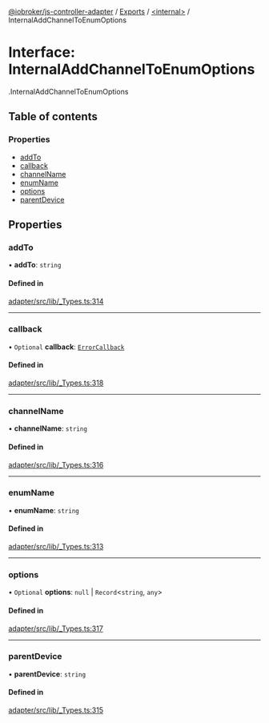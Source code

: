 [@iobroker/js-controller-adapter](../README.md) / [Exports](../modules.md) / [<internal\>](../modules/internal_.md) / InternalAddChannelToEnumOptions

# Interface: InternalAddChannelToEnumOptions

[<internal>](../modules/internal_.md).InternalAddChannelToEnumOptions

## Table of contents

### Properties

- [addTo](internal_.InternalAddChannelToEnumOptions.md#addto)
- [callback](internal_.InternalAddChannelToEnumOptions.md#callback)
- [channelName](internal_.InternalAddChannelToEnumOptions.md#channelname)
- [enumName](internal_.InternalAddChannelToEnumOptions.md#enumname)
- [options](internal_.InternalAddChannelToEnumOptions.md#options)
- [parentDevice](internal_.InternalAddChannelToEnumOptions.md#parentdevice)

## Properties

### addTo

• **addTo**: `string`

#### Defined in

[adapter/src/lib/_Types.ts:314](https://github.com/ioBroker/ioBroker.js-controller/blob/0eb416fc/packages/adapter/src/lib/_Types.ts#L314)

___

### callback

• `Optional` **callback**: [`ErrorCallback`](../modules/internal_.md#errorcallback)

#### Defined in

[adapter/src/lib/_Types.ts:318](https://github.com/ioBroker/ioBroker.js-controller/blob/0eb416fc/packages/adapter/src/lib/_Types.ts#L318)

___

### channelName

• **channelName**: `string`

#### Defined in

[adapter/src/lib/_Types.ts:316](https://github.com/ioBroker/ioBroker.js-controller/blob/0eb416fc/packages/adapter/src/lib/_Types.ts#L316)

___

### enumName

• **enumName**: `string`

#### Defined in

[adapter/src/lib/_Types.ts:313](https://github.com/ioBroker/ioBroker.js-controller/blob/0eb416fc/packages/adapter/src/lib/_Types.ts#L313)

___

### options

• `Optional` **options**: ``null`` \| `Record`<`string`, `any`\>

#### Defined in

[adapter/src/lib/_Types.ts:317](https://github.com/ioBroker/ioBroker.js-controller/blob/0eb416fc/packages/adapter/src/lib/_Types.ts#L317)

___

### parentDevice

• **parentDevice**: `string`

#### Defined in

[adapter/src/lib/_Types.ts:315](https://github.com/ioBroker/ioBroker.js-controller/blob/0eb416fc/packages/adapter/src/lib/_Types.ts#L315)

